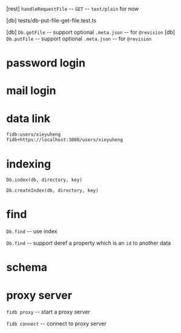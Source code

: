 [rest] `handleRequestFile` -- `GET` -- `text/plain` for now

[db] tests/db-put-file-get-file.test.ts

[db] `Db.getFile` -- support optional `.meta.json` -- for `@revision`
[db] `Db.putFile` -- support optional `.meta.json` -- for `@revision`

# password login

# mail login

# data link

```
fidb:users/xieyuheng
fidb+https://localhost:3000/users/xieyuheng
```

# indexing

`Db.index(db, directory, key)`

`Db.createIndex(db, directory, key)`

# find

`Db.find` -- use index

`Db.find` -- support deref a property which is an `id` to another data

# schema

# proxy server

`fidb proxy` -- start a proxy server

`fidb connect` -- connect to proxy server
